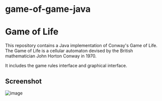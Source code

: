 # game-of-game-java


# Game of Life

This repository contains a Java implementation of Conway's Game of Life. The Game of Life is a cellular automaton devised by the British mathematician John Horton Conway in 1970. 

It includes the game rules interface and graphical interface.

## Screenshot
![image](https://github.com/shai2407/game-of-game-java/assets/94295378/bf7f373f-3648-46d4-85b0-0ae691edaf30)
